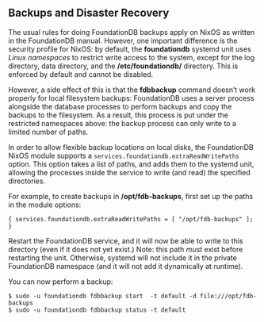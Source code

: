 ## Backups and Disaster Recovery

The usual rules for doing FoundationDB backups apply on NixOS as written in the FoundationDB manual. However, one important difference is the security profile for NixOS: by default, the **foundationdb** systemd unit uses _Linux namespaces_ to restrict write access to the system, except for the log directory, data directory, and the **/etc/foundationdb/** directory. This is enforced by default and cannot be disabled.

However, a side effect of this is that the **fdbbackup** command doesn’t work properly for local filesystem backups: FoundationDB uses a server process alongside the database processes to perform backups and copy the backups to the filesystem. As a result, this process is put under the restricted namespaces above: the backup process can only write to a limited number of paths.

In order to allow flexible backup locations on local disks, the FoundationDB NixOS module supports a `services.foundationdb.extraReadWritePaths` option. This option takes a list of paths, and adds them to the systemd unit, allowing the processes inside the service to write (and read) the specified directories.

For example, to create backups in **/opt/fdb-backups**, first set up the paths in the module options:

```programlisting
{ services.foundationdb.extraReadWritePaths = [ "/opt/fdb-backups" ]; }
```

Restart the FoundationDB service, and it will now be able to write to this directory (even if it does not yet exist.) Note: this path _must_ exist before restarting the unit. Otherwise, systemd will not include it in the private FoundationDB namespace (and it will not add it dynamically at runtime).

You can now perform a backup:

```programlisting
$ sudo -u foundationdb fdbbackup start  -t default -d file:///opt/fdb-backups
$ sudo -u foundationdb fdbbackup status -t default
```
